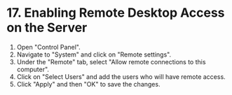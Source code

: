 # 17. Enabling Remote Desktop Access on the Server

1. Open "Control Panel".
2. Navigate to "System" and click on "Remote settings".
3. Under the "Remote" tab, select "Allow remote connections to this computer".
4. Click on "Select Users" and add the users who will have remote access.
5. Click "Apply" and then "OK" to save the changes.
